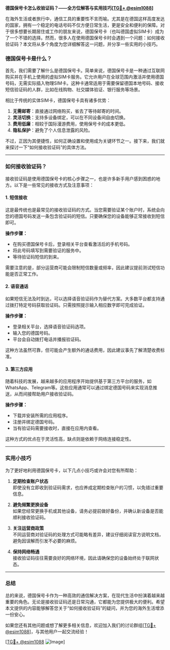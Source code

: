 **德国保号卡怎么收验证码？——全方位解答与实用技巧[[TG💪+ @esim1088](https://t.me/s/esim1088)]**

在海外生活或者旅行中，通信工具的重要性不言而喻。尤其是在德国这样高度发达的国家，拥有一个稳定的电话号码不仅方便日常生活，更是安全和便利的保障。对于很多想要长期居住或工作的朋友来说，德国保号卡（也叫德国虚拟SIM卡）成为了一个不错的选择。然而，很多人在使用德国保号卡时会遇到一个问题：如何接收验证码？本文将从多个角度为您详细解答这一问题，并分享一些实用的小技巧。

### 德国保号卡是什么？

首先，我们需要了解什么是德国保号卡。简单来说，德国保号卡是一种通过互联网购买并在手机上使用的虚拟SIM卡服务。它允许用户在全球范围内激活并使用德国号码，无需实际插入物理SIM卡。这种卡通常适用于需要保留德国本地号码、接收短信验证码的人群，比如在线购物、社交媒体验证、银行服务等场景。

相比于传统的实体SIM卡，德国保号卡具有诸多优势：
1. **无需邮寄**：直接通过网络购买，省去了等待邮寄的时间。
2. **灵活切换**：支持多设备绑定，可以在不同设备间自由切换。
3. **费用低廉**：相较于国际漫游费用，使用保号卡的成本更低。
4. **隐私保护**：避免了个人信息泄露的风险。

不过，正因为其便捷性，如何正确设置和使用成为关键环节之一。接下来，我们就来探讨一下“如何接收验证码”的具体方法。

---

### 如何接收验证码？

接收验证码是使用德国保号卡的核心步骤之一，也是许多新手用户感到困惑的地方。以下是一些常见的接收方式及注意事项：

#### 1. 短信接收
这是最传统也是最常见的接收验证码的方式。当您需要验证某个账户时，系统会向您的德国号码发送一条包含验证码的短信。只要确保您的设备能够正常接收到短信即可。

**操作步骤：**
- 在购买德国保号卡后，登录相关平台查看激活后的手机号码。
- 将此号码填写到需要验证的服务中。
- 等待验证码短信的到来。

需要注意的是，部分运营商可能会限制短信数量或频率，因此建议提前测试短信功能是否正常工作。

#### 2. 语音通话
如果短信无法及时到达，可以选择语音验证码作为替代方案。大多数平台都支持通过拨打特定号码获取验证码。只需按照提示输入相应数字即可完成验证。

**操作步骤：**
- 登录相关平台，选择语音验证码选项。
- 输入您的德国号码。
- 平台会自动拨打电话并播报验证码。

这种方法虽然可靠，但可能会产生额外的通话费用，因此建议事先了解清楚收费标准。

#### 3. 第三方应用
随着科技的发展，越来越多的应用程序开始提供基于第三方平台的服务，如WhatsApp、Telegram等。这些应用通常可以通过绑定德国号码来实现消息推送，从而间接帮助用户接收验证码。

**操作步骤：**
- 下载并安装所需的应用程序。
- 注册并绑定德国号码。
- 当有验证码需要接收时，直接在应用内查看。

这种方式的优点在于灵活性高，缺点则是依赖于网络连接稳定性。

---

### 实用小技巧

为了更好地利用德国保号卡，以下几点小技巧或许会对您有所帮助：

1. **定期检查账户状态**  
   即使没有立即收到验证码需求，也应养成定期检查账户的习惯，以免错过重要信息。

2. **避免频繁更换设备**  
   如果您经常更换手机或其他设备，请务必提前做好备份，并确认新设备是否能顺利接收验证码。

3. **关注运营商政策**  
   不同运营商对验证码的处理方式可能略有差异，建议仔细阅读官方说明文档，避免因误解而引发不必要的麻烦。

4. **保持网络畅通**  
   接收验证码往往需要良好的网络环境，因此请确保您的设备始终处于联网状态。

---

### 总结

总的来说，德国保号卡作为一种高效的通信解决方案，在现代生活中扮演着越来越重要的角色。无论是接收验证码还是日常沟通，它都能为您提供极大的便利。希望本文提供的内容能够解答您关于“如何接收验证码”的疑问，并为您的海外生活增添一份安心。

如果您还有其他问题或想了解更多相关信息，欢迎加入我们的讨论群组[[TG💪+ @esim1088](https://t.me/s/esim1088)]，与其他用户一起交流经验！

[[TG💪+ @esim1088](https://t.me/s/esim1088) ![Image](https://i.postimg.cc/4NQfJmqS/Snipaste-2025-05-13-00-14-12.png)]
